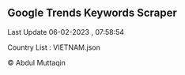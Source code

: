 

## Google Trends Keywords Scraper 
 
Last Update 06-02-2023 , 07:58:54

Country List :
VIETNAM.json



© Abdul Muttaqin 
